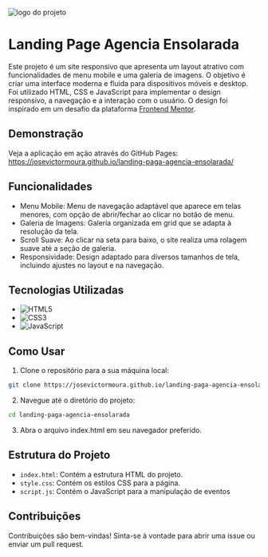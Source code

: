 ![logo do projeto](https://imgur.com/cVp8h43.png)

# Landing Page Agencia Ensolarada

Este projeto é um site responsivo que apresenta um layout atrativo com funcionalidades de menu mobile e uma galeria de imagens. O objetivo é criar uma interface moderna e fluida para dispositivos móveis e desktop. Foi utilizado HTML, CSS e JavaScript para implementar o design responsivo, a navegação e a interação com o usuário.  O design foi inspirado em um desafio da plataforma [Frontend Mentor](https://www.frontendmentor.io/).

## Demonstração

Veja a aplicação em ação através do GitHub Pages: https://josevictormoura.github.io/landing-paga-agencia-ensolarada/

## Funcionalidades

- Menu Mobile: Menu de navegação adaptável que aparece em telas menores, com opção de abrir/fechar ao clicar no botão de menu.
- Galeria de Imagens: Galeria organizada em grid que se adapta à resolução da tela.
- Scroll Suave: Ao clicar na seta para baixo, o site realiza uma rolagem suave até a seção de galeria.
- Responsividade: Design adaptado para diversos tamanhos de tela, incluindo ajustes no layout e na navegação.

## Tecnologias Utilizadas

- ![HTML5](https://img.shields.io/badge/html5-%23E34F26.svg?style=for-the-badge&logo=html5&logoColor=white)
- ![CSS3](https://img.shields.io/badge/css3-%231572B6.svg?style=for-the-badge&logo=css3&logoColor=white)
- ![JavaScript](https://img.shields.io/badge/javascript-%23323330.svg?style=for-the-badge&logo=javascript&logoColor=%23F7DF1E)

## Como Usar

1. Clone o repositório para a sua máquina local:
```bash
git clone https://josevictormoura.github.io/landing-paga-agencia-ensolarada/
```
2. Navegue até o diretório do projeto:
```bash
cd landing-paga-agencia-ensolarada
```
3. Abra o arquivo index.html em seu navegador preferido.

## Estrutura do Projeto
- `index.html`: Contém a estrutura HTML do projeto.
- `style.css`: Contém os estilos CSS para a página.
- `script.js`: Contém o JavaScript para a manipulação de eventos

## Contribuições
Contribuições são bem-vindas! Sinta-se à vontade para abrir uma issue ou enviar um pull request.
